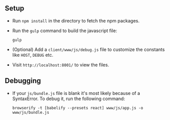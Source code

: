 ## Setup

* Run `npm install` in the directory to fetch the npm packages.
* Run the `gulp` command to build the javascript file:

  ```
  gulp
  ```
* (Optional) Add a `client/www/js/debug.js` file to customize the constants like `HOST`, `DEBUG` etc.
* Visit `http://localhost:8001/` to view the files.

## Debugging

* If your `js/bundle.js` file is blank it's most likely because of a SyntaxError.
  To debug it, run the following command:
  ```
  browserify -t [babelify --presets react] www/js/app.js -o www/js/bundle.js
  ```
